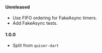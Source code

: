 #### Unreleased
   * Use FIFO ordering for FakeAsync timers.
   * Add FakeAsync tests.

#### 1.0.0
   * Split from `quiver-dart`
